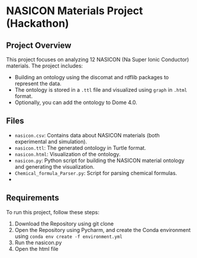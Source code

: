 # NASICON Materials Project (Hackathon)

## Project Overview
This project focuses on analyzing 12 NASICON (Na Super Ionic Conductor) materials. The project includes:
- Building an ontology using the discomat and rdflib packages to represent the data.
- The ontology is stored in a `.ttl` file and visualized using `graph` in `.html` format.
- Optionally, you can add the ontology to Dome 4.0.

## Files
- `nasicon.csv`: Contains data about NASICON materials (both experimental and simulation).
- `nasicon.ttl`: The generated ontology in Turtle format.
- `nasicon.html`: Visualization of the ontology.
- `nasicon.py`: Python script for building the NASICON material ontology and generating the visualization.
- `Chemical_formula_Parser.py`: Script for parsing chemical formulas.
- 

## Requirements
To run this project, follow these steps:
1. Download the Repository using git clone
2. Open the Repository using Pycharm, and create the Conda environment using `conda env create -f environment.yml`
3. Run the nasicon.py
4. Open the html file



